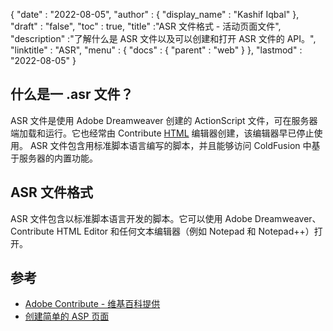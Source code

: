 {
  "date" : "2022-08-05",
  "author" : {
    "display_name" : "Kashif Iqbal"
},
  "draft" : "false",
  "toc" : true,
  "title" :"ASR 文件格式 - 活动页面文件",
  "description" :"了解什么是 ASR 文件以及可以创建和打开 ASR 文件的 API。",
  "linktitle" : "ASR",
  "menu" : {
    "docs" : {
      "parent" : "web"
}
},
  "lastmod" : "2022-08-05"
}

## 什么是一 .asr 文件？

ASR 文件是使用 Adobe Dreamweaver 创建的 ActionScript 文件，可在服务器端加载和运行。它也经常由 Contribute [HTML](/zh/web/html/) 编辑器创建，该编辑器早已停止使用。 ASR 文件包含用标准脚本语言编写的脚本，并且能够访问 ColdFusion 中基于服务器的内置功能。

## ASR 文件格式

ASR 文件包含以标准脚本语言开发的脚本。它可以使用 Adobe Dreamweaver、Contribute HTML Editor 和任何文本编辑器（例如 Notepad 和 Notepad++）打开。

## 参考

* [Adobe Contribute - 维基百科提供](https://en.wikipedia.org/wiki/Adobe_Contribute)
* [创建简单的 ASP 页面](https://learn.microsoft.com/en-us/previous-versions/iis/6.0-sdk/ms524741(v=vs.90))

